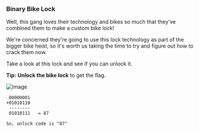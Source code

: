 ### Binary Bike Lock
Well, this gang loves their technology and bikes so much that they've combined them to make a custom bike lock!

We're concerned they're going to use this lock technology as part of the bigger bike heist, so it's worth us taking the time to try and figure out how to crack them now.

Take a look at this lock and see if you can unlock it.

**Tip:** **Unlock the bike lock** to get the flag.

![image](CyberStart/Headquarters%20Base/Level%201/img/c12image.png)

```
 00000001
+01010110
 --------
 01010111   = 87

So, unlock code is "87"
```

